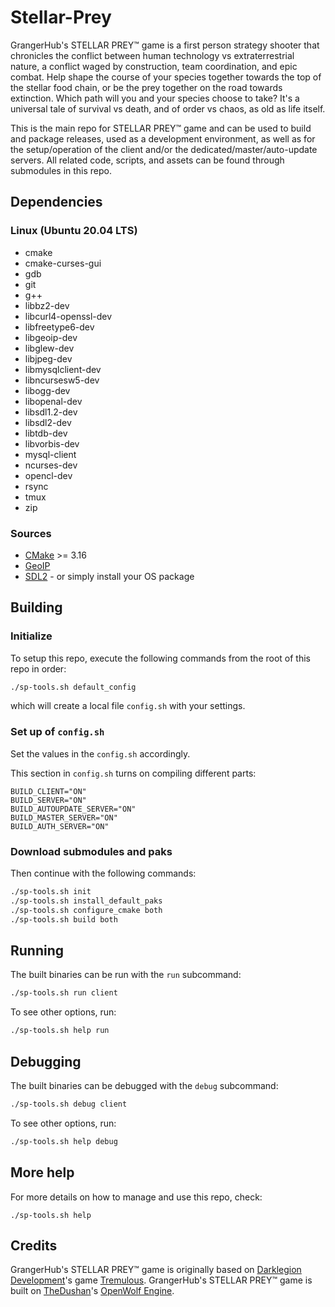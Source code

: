 # Stellar-Prey
GrangerHub's STELLAR PREY™ game is a first person strategy shooter that chronicles the conflict between human technology vs extraterrestrial nature, a conflict waged by construction, team coordination, and epic combat.  Help shape the course of your species together towards the top of the stellar food chain, or be the prey together on the road towards extinction.  Which path will you and your species choose to take?  It's a universal tale of survival vs death, and of order vs chaos, as old as life itself.

This is the main repo for STELLAR PREY™ game and can be used to build and package releases, used as a development environment, as well as for the setup/operation of the client and/or the dedicated/master/auto-update servers.  All related code, scripts, and assets can be found through submodules in this repo.

## Dependencies
### Linux (Ubuntu 20.04 LTS)

* cmake
* cmake-curses-gui
* gdb
* git
* g++
* libbz2-dev
* libcurl4-openssl-dev
* libfreetype6-dev
* libgeoip-dev
* libglew-dev
* libjpeg-dev
* libmysqlclient-dev
* libncursesw5-dev
* libogg-dev
* libopenal-dev
* libsdl1.2-dev
* libsdl2-dev
* libtdb-dev
* libvorbis-dev
* mysql-client
* ncurses-dev
* opencl-dev
* rsync
* tmux
* zip

### Sources

- [CMake](http://www.cmake.org/) >= 3.16
- [GeoIP](https://github.com/maxmind/geoip-api-c)
- [SDL2](https://www.libsdl.org/download-2.0.php) - or simply install your OS package

## Building

### Initialize

To setup this repo, execute the following commands from the root of this repo in order:

```bash
./sp-tools.sh default_config
```
which will create a local file `config.sh` with your settings.

### Set up of `config.sh`

Set the values in the `config.sh` accordingly.

This section in `config.sh` turns on compiling different parts:
```make
BUILD_CLIENT="ON"
BUILD_SERVER="ON"
BUILD_AUTOUPDATE_SERVER="ON"
BUILD_MASTER_SERVER="ON"
BUILD_AUTH_SERVER="ON"
```

### Download submodules and paks

Then continue with the following commands:

```bash
./sp-tools.sh init
./sp-tools.sh install_default_paks
./sp-tools.sh configure_cmake both
./sp-tools.sh build both
```

## Running

The built binaries can be run with the `run` subcommand:

```bash
./sp-tools.sh run client
```

To see other options, run:

```bash
./sp-tools.sh help run 
```

## Debugging

The built binaries can be debugged with the `debug` subcommand:

```bash
./sp-tools.sh debug client
```

To see other options, run:

```bash
./sp-tools.sh help debug 
```

## More help

For more details on how to manage and use this repo, check:

```
./sp-tools.sh help
```

## Credits

GrangerHub's STELLAR PREY™ game is originally based on [Darklegion Development](https://github.com/darklegion)'s game [Tremulous](https://github.com/darklegion/tremulous).  GrangerHub's STELLAR PREY™ game is built on [TheDushan](https://github.com/TheDushan)'s [OpenWolf Engine](https://github.com/TheDushan/OpenWolf-Engine).
